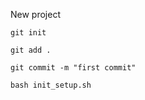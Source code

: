 New project
```
git init
```
```
git add .
```
```
git commit -m "first commit"
```

```
bash init_setup.sh
```